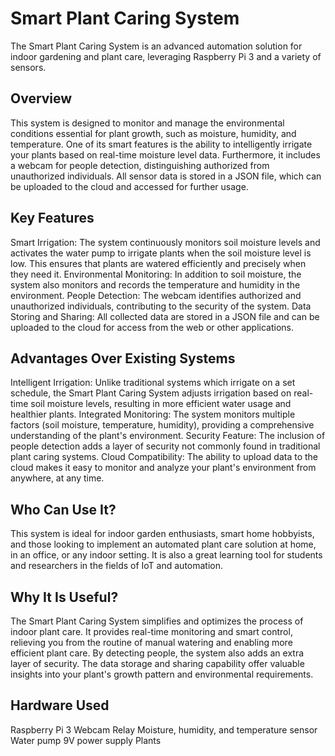 # Smart Plant Caring System
The Smart Plant Caring System is an advanced automation solution for indoor gardening and plant care, leveraging Raspberry Pi 3 and a variety of sensors.

## Overview
This system is designed to monitor and manage the environmental conditions essential for plant growth, such as moisture, humidity, and temperature. One of its smart features is the ability to intelligently irrigate your plants based on real-time moisture level data. Furthermore, it includes a webcam for people detection, distinguishing authorized from unauthorized individuals. All sensor data is stored in a JSON file, which can be uploaded to the cloud and accessed for further usage.

## Key Features
Smart Irrigation: The system continuously monitors soil moisture levels and activates the water pump to irrigate plants when the soil moisture level is low. This ensures that plants are watered efficiently and precisely when they need it.
Environmental Monitoring: In addition to soil moisture, the system also monitors and records the temperature and humidity in the environment.
People Detection: The webcam identifies authorized and unauthorized individuals, contributing to the security of the system.
Data Storing and Sharing: All collected data are stored in a JSON file and can be uploaded to the cloud for access from the web or other applications.

## Advantages Over Existing Systems
Intelligent Irrigation: Unlike traditional systems which irrigate on a set schedule, the Smart Plant Caring System adjusts irrigation based on real-time soil moisture levels, resulting in more efficient water usage and healthier plants.
Integrated Monitoring: The system monitors multiple factors (soil moisture, temperature, humidity), providing a comprehensive understanding of the plant's environment.
Security Feature: The inclusion of people detection adds a layer of security not commonly found in traditional plant caring systems.
Cloud Compatibility: The ability to upload data to the cloud makes it easy to monitor and analyze your plant's environment from anywhere, at any time.

## Who Can Use It?
This system is ideal for indoor garden enthusiasts, smart home hobbyists, and those looking to implement an automated plant care solution at home, in an office, or any indoor setting. It is also a great learning tool for students and researchers in the fields of IoT and automation.

## Why It Is Useful?
The Smart Plant Caring System simplifies and optimizes the process of indoor plant care. It provides real-time monitoring and smart control, relieving you from the routine of manual watering and enabling more efficient plant care. By detecting people, the system also adds an extra layer of security. The data storage and sharing capability offer valuable insights into your plant's growth pattern and environmental requirements.

## Hardware Used
Raspberry Pi 3
Webcam
Relay
Moisture, humidity, and temperature sensor
Water pump
9V power supply
Plants

